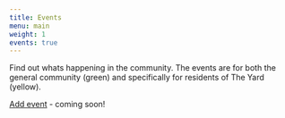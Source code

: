 ```yaml
---
title: Events
menu: main
weight: 1
events: true
---
```


Find out whats happening in the community. The events are for both the general community (green) and specifically for residents of The Yard (yellow).

[Add event](#) - coming soon!